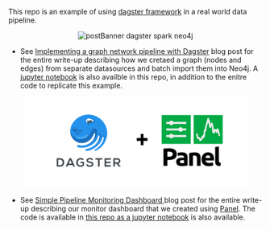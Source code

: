 This repo is an example of using [dagster framework](https://docs.dagster.io/) in a real world data pipeline.

<div style="text-align:center"><img src="docs/images/postBanner.png" alt="postBanner dagster spark neo4j" width="650" ></div>


* See [Implementing a graph network pipeline with Dagster](https://dev.to/sephib/implementing-a-graph-network-pipeline-with-dagster-3i3a) blog post for the entire write-up describing how we cretaed a graph (nodes and edges) from separate datasources and batch import them into Neo4j. A [jupyter notebook](https://github.com/sephib/dagster-graph-project/tree/master/notebooks/dagster_pipeline_blog.ipynb) is also availble in this repo, in addition to the enitre code to replicate this example.    


<div style="text-align:center"><img src="docs/images/monitorpostBanner.png" alt="postBanner dagster spark neo4j" width="450" ></div>


* See [Simple Pipeline Monitoring Dashboard ](https://dev.to/sephib/simple-pipeline-monitoring-dashboard-386p) blog post for the entire write-up describing our monitor dashboard that we created using [Panel](https://panel.holoviz.org/). The code is available in [this repo as a jupyter notebook](https://github.com/sephib/dagster-graph-project/tree/master/notebooks/dashboard_blog.ipynb) is also available.  

